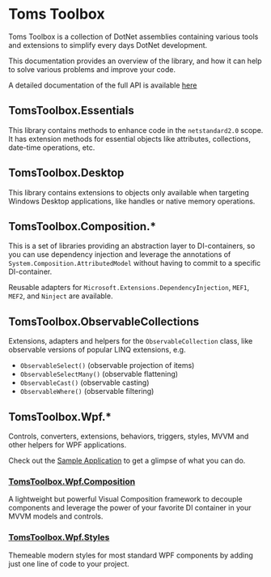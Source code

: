 # Toms Toolbox

Toms Toolbox is a collection of DotNet assemblies containing various tools and extensions to simplify every days DotNet development.

This documentation provides an overview of the library, and how it can help to solve various problems and improve your code.

A detailed documentation of the full API is available [here](https://tom-englert.github.io/TomsToolbox/)

## TomsToolbox.Essentials 

This library contains methods to enhance code in the `netstandard2.0` scope. It has extension methods for essential objects like attributes, collections, date-time operations, etc.

## TomsToolbox.Desktop

This library contains extensions to objects only available when targeting Windows Desktop applications, like handles or native memory operations.

## TomsToolbox.Composition.*

This is a set of libraries providing an abstraction layer to DI-containers, so you can use dependency injection and leverage the annotations of `System.Composition.AttributedModel` without having to commit to a specific DI-container.

Reusable adapters for `Microsoft.Extensions.DependencyInjection`, `MEF1`, `MEF2`, and `Ninject` are available.

## TomsToolbox.ObservableCollections

Extensions, adapters and helpers for the `ObservableCollection` class, like observable versions of popular LINQ extensions, e.g. 
- `ObservableSelect()` (observable projection of items)
- `ObservableSelectMany()` (observable flattening)
- `ObservableCast()` (observable casting)
- `ObservableWhere()` (observable filtering)

## TomsToolbox.Wpf.*

Controls, converters, extensions, behaviors, triggers, styles, MVVM and other helpers for WPF applications.

Check out the [Sample Application](https://github.com/tom-englert/TomsToolbox/releases/latest) to get a glimpse of what you can do.

### [TomsToolbox.Wpf.Composition](Topics/TomsToolbox.Wpf.Composition.md)
A lightweight but powerful Visual Composition framework to decouple components and leverage the power of your favorite DI container in your MVVM models and controls.

### [TomsToolbox.Wpf.Styles](Topics/TomsToolbox.Wpf.Styles.md) 
Themeable modern styles for most standard WPF components by adding just one line of code to your project.